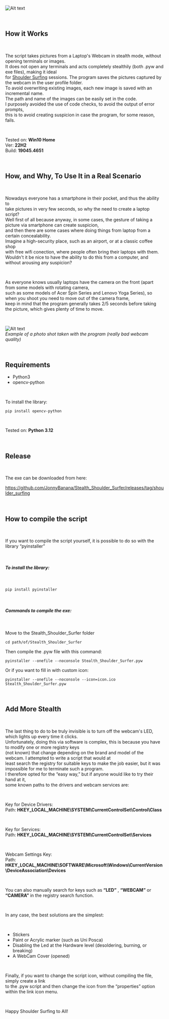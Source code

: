 </BR>

![Alt text](https://raw.githubusercontent.com/JonnyBanana/Stealth_Shoulder_Surfer/main/img/asciilog.PNG)

</BR>

<h2>How it Works</h2>

</BR>

The script  takes pictures from a Laptop's Webcam in stealth mode, without opening terminals or images.</BR>
It does not open any terminals and acts completely stealthily (both .pyw and exe files), making it ideal </BR>
for <a href="https://en.wikipedia.org/wiki/Shoulder_surfing_(computer_security)">Shoulder Surfing</a> sessions.
The program saves the pictures captured by the webcam in the user profile folder. </BR>
To avoid overwriting existing images, each new image is saved with an incremental name. </BR>
The path and name of the images can be easily set in the code.</BR>
I purposely avoided the use of code checks, to avoid the output of error prompts, </BR>
this is to avoid creating suspicion in case the program, for some reason, fails.

</BR>

Tested on: <b>Win10 Home</b> </BR>
Ver: <b>22H2</b> </BR>
Build: <b>19045.4651</b>

</BR>

<h2>How, and Why, To Use It in a Real Scenario</h2>

</BR>

Nowadays everyone has a smartphone in their pocket, and thus the ability to </BR>
take pictures in very few seconds, so why the need to create a laptop script?</BR>
Well first of all because anyway, in some cases, the gesture of taking a picture via smartphone can create suspicion, </BR>
and then there are some cases where doing things from laptop from a certain concealability.</BR>
Imagine a high-security place, such as an airport, or at a classic coffee shop </BR>
with free wifi conection, where people often bring their laptops with them.</BR>
Wouldn't it be nice to have the ability to do this from a computer, and without arousing any suspicion?

</BR>

As everyone knows usually laptops have the camera on the front (apart from some models with rotating camera, </BR>
such as some models of Acer Spin Series and Lenovo Yoga Series), so when you shoot you need to move out of the camera frame,</BR>
keep in mind that the program generally takes 2/5 seconds before taking the picture, which gives plenty of time to move.

</BR>

![Alt text](https://raw.githubusercontent.com/JonnyBanana/Stealth_Shoulder_Surfer/main/img/no_data_here.jpg) </br>
<i style="font.size:3px">Example of a photo shot taken with the program (really bad webcam quality)</i>


</BR>


<h2>Requirements</h2>

* Python3
* opencv-python

</BR>  

To install the library:</BR> 


```pip install opencv-python```


</BR> 

Tested on: <b>Python 3.12</b>

</BR> 


<h2>Release</h2>

</BR> 

The exe can be downloaded from here:</BR> 

https://github.com/JonnyBanana/Stealth_Shoulder_Surfer/releases/tag/shoulder_surfing

</BR> 

<h2>How to compile the script</h2>

</BR> 

If you want to compile the script yourself, it is possible to do so with the library “pyinstaller”

</BR>

<h5>To install the library:</h5>

</BR> 

```pip install pyinstaller```

</BR>

<h5>Commands to compile the exe:</h5></BR>

Move to the Stealth_Shoulder_Surfer folder</BR> 

```cd path/of/Stealth_Shoulder_Surfer```</BR> 

Then compile the .pyw file with this command:</BR> 

```pyinstaller --onefile --noconsole Stealth_Shoulder_Surfer.pyw```</BR> 

Or if you want to fill in with custom icon:</BR> 

```pyinstaller --onefile --noconsole --icon=icon.ico Stealth_Shoulder_Surfer.pyw```


</BR> 


<h2>Add More Stealth</h2>

</BR> 

The last thing to do to be truly invisible is to turn off the webcam's LED, which lights up every time it clicks. </BR> 
Unfortunately, doing this via software is complex, this is because you have to modify one or more registry keys</BR> 
(not known) that change depending on the brand and model of the webcam. I attempted to write a script that would at </BR> 
least search the registry for suitable keys to make the job easier, but it was impossible for me to terminate such a program.</BR> 
I therefore opted for the “easy way,” but if anyone would like to try their hand at it, </BR> 
some known paths to the drivers and webcam services are:

</BR> 

Key for Device Drivers: </BR> 
Path: <b>HKEY_LOCAL_MACHINE\SYSTEM\CurrentControlSet\Control\Class</b>

</BR> 

Key for Services: </BR> 
Path: <b>HKEY_LOCAL_MACHINE\SYSTEM\CurrentControlSet\Services</b>

</BR> 

Webcam Settings Key:</BR>
Path: <b>HKEY_LOCAL_MACHINE\SOFTWARE\Microsoft\Windows\CurrentVersion\DeviceAssociation\Devices</b>

</BR>

You can also manually search for keys such as <b>“LED”</b>  , <b>“WEBCAM”</b> or <b>“CAMERA”</b> in the registry search function.

</BR>

In any case, the best solutions are the simplest:


</BR>

* Stickers</BR>
* Paint or Acrylic marker (such as Uni Posca) </BR>
* Disabling the Led at the Hardware level (desoldering, burning, or breaking) </BR>
* A WebCam Cover (opened) </BR>

</BR>

Finally, if you want to change the script icon, without compiling the file, simply create a link</BR>
to the .pyw script and then change the icon from the “properties” option within the link icon menu.

</BR>

Happy Shoulder Surfing to All!

</BR>




